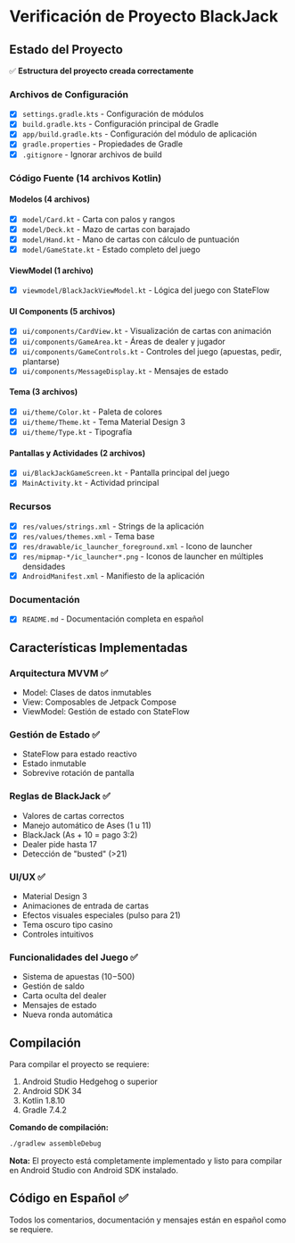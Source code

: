 # Verificación de Proyecto BlackJack

## Estado del Proyecto

✅ **Estructura del proyecto creada correctamente**

### Archivos de Configuración
- [x] `settings.gradle.kts` - Configuración de módulos
- [x] `build.gradle.kts` - Configuración principal de Gradle
- [x] `app/build.gradle.kts` - Configuración del módulo de aplicación
- [x] `gradle.properties` - Propiedades de Gradle
- [x] `.gitignore` - Ignorar archivos de build

### Código Fuente (14 archivos Kotlin)

#### Modelos (4 archivos)
- [x] `model/Card.kt` - Carta con palos y rangos
- [x] `model/Deck.kt` - Mazo de cartas con barajado
- [x] `model/Hand.kt` - Mano de cartas con cálculo de puntuación
- [x] `model/GameState.kt` - Estado completo del juego

#### ViewModel (1 archivo)
- [x] `viewmodel/BlackJackViewModel.kt` - Lógica del juego con StateFlow

#### UI Components (5 archivos)
- [x] `ui/components/CardView.kt` - Visualización de cartas con animación
- [x] `ui/components/GameArea.kt` - Áreas de dealer y jugador
- [x] `ui/components/GameControls.kt` - Controles del juego (apuestas, pedir, plantarse)
- [x] `ui/components/MessageDisplay.kt` - Mensajes de estado

#### Tema (3 archivos)
- [x] `ui/theme/Color.kt` - Paleta de colores
- [x] `ui/theme/Theme.kt` - Tema Material Design 3
- [x] `ui/theme/Type.kt` - Tipografía

#### Pantallas y Actividades (2 archivos)
- [x] `ui/BlackJackGameScreen.kt` - Pantalla principal del juego
- [x] `MainActivity.kt` - Actividad principal

### Recursos
- [x] `res/values/strings.xml` - Strings de la aplicación
- [x] `res/values/themes.xml` - Tema base
- [x] `res/drawable/ic_launcher_foreground.xml` - Icono de launcher
- [x] `res/mipmap-*/ic_launcher*.png` - Iconos de launcher en múltiples densidades
- [x] `AndroidManifest.xml` - Manifiesto de la aplicación

### Documentación
- [x] `README.md` - Documentación completa en español

## Características Implementadas

### Arquitectura MVVM ✅
- Model: Clases de datos inmutables
- View: Composables de Jetpack Compose
- ViewModel: Gestión de estado con StateFlow

### Gestión de Estado ✅
- StateFlow para estado reactivo
- Estado inmutable
- Sobrevive rotación de pantalla

### Reglas de BlackJack ✅
- Valores de cartas correctos
- Manejo automático de Ases (1 u 11)
- BlackJack (As + 10 = pago 3:2)
- Dealer pide hasta 17
- Detección de "busted" (>21)

### UI/UX ✅
- Material Design 3
- Animaciones de entrada de cartas
- Efectos visuales especiales (pulso para 21)
- Tema oscuro tipo casino
- Controles intuitivos

### Funcionalidades del Juego ✅
- Sistema de apuestas ($10-$500)
- Gestión de saldo
- Carta oculta del dealer
- Mensajes de estado
- Nueva ronda automática

## Compilación

Para compilar el proyecto se requiere:
1. Android Studio Hedgehog o superior
2. Android SDK 34
3. Kotlin 1.8.10
4. Gradle 7.4.2

**Comando de compilación:**
```bash
./gradlew assembleDebug
```

**Nota:** El proyecto está completamente implementado y listo para compilar en Android Studio con Android SDK instalado.

## Código en Español ✅

Todos los comentarios, documentación y mensajes están en español como se requiere.
